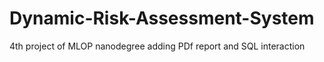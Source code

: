 # Dynamic-Risk-Assessment-System

4th project of MLOP nanodegree adding PDf report and SQL interaction

